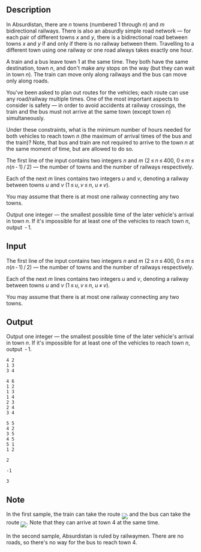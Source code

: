 ## Description

<div><p>In Absurdistan, there are <span class="tex-span"><i>n</i></span> towns (numbered <span class="tex-span">1</span> through <span class="tex-span"><i>n</i></span>) and <span class="tex-span"><i>m</i></span> bidirectional railways. There is also an absurdly simple road network&nbsp;— for each pair of different towns <span class="tex-span"><i>x</i></span> and <span class="tex-span"><i>y</i></span>, there is a bidirectional road between towns <span class="tex-span"><i>x</i></span> and <span class="tex-span"><i>y</i></span> <span class="tex-font-style-bf">if and only if</span> there is no railway between them. Travelling to a different town using one railway or one road always takes exactly one hour.</p><p>A train and a bus leave town <span class="tex-span">1</span> at the same time. They both have the same destination, town <span class="tex-span"><i>n</i></span>, and don't make any stops on the way (but they can wait in town <span class="tex-span"><i>n</i></span>). The train can move only along railways and the bus can move only along roads.</p><p>You've been asked to plan out routes for the vehicles; each route can use any road/railway multiple times. One of the most important aspects to consider is safety&nbsp;— in order to avoid accidents at railway crossings, the train and the bus must not arrive at the same town (except town <span class="tex-span"><i>n</i></span>) simultaneously.</p><p>Under these constraints, what is the minimum number of hours needed for both vehicles to reach town <span class="tex-span"><i>n</i></span> (the maximum of arrival times of the bus and the train)? Note, that bus and train are not required to arrive to the town <span class="tex-span"><i>n</i></span> at the same moment of time, but are allowed to do so.</p></div><div class="input-specification"><p>The first line of the input contains two integers <span class="tex-span"><i>n</i></span> and <span class="tex-span"><i>m</i></span> (<span class="tex-span">2 ≤ <i>n</i> ≤ 400</span>, <span class="tex-span">0 ≤ <i>m</i> ≤ <i>n</i>(<i>n</i> - 1) / 2</span>)&nbsp;— the number of towns and the number of railways respectively.</p><p>Each of the next <span class="tex-span"><i>m</i></span> lines contains two integers <span class="tex-span"><i>u</i></span> and <span class="tex-span"><i>v</i></span>, denoting a railway between towns <span class="tex-span"><i>u</i></span> and <span class="tex-span"><i>v</i></span> (<span class="tex-span">1 ≤ <i>u</i>, <i>v</i> ≤ <i>n</i></span>, <span class="tex-span"><i>u</i> ≠ <i>v</i></span>).</p><p>You may assume that there is at most one railway connecting any two towns.</p></div><div class="output-specification"><p>Output one integer&nbsp;— the smallest possible time of the later vehicle's arrival in town <span class="tex-span"><i>n</i></span>. If it's impossible for at least one of the vehicles to reach town <span class="tex-span"><i>n</i></span>, output <span class="tex-span"> - 1</span>.</p></div>

## Input

<p>The first line of the input contains two integers <span class="tex-span"><i>n</i></span> and <span class="tex-span"><i>m</i></span> (<span class="tex-span">2 ≤ <i>n</i> ≤ 400</span>, <span class="tex-span">0 ≤ <i>m</i> ≤ <i>n</i>(<i>n</i> - 1) / 2</span>)&nbsp;— the number of towns and the number of railways respectively.</p><p>Each of the next <span class="tex-span"><i>m</i></span> lines contains two integers <span class="tex-span"><i>u</i></span> and <span class="tex-span"><i>v</i></span>, denoting a railway between towns <span class="tex-span"><i>u</i></span> and <span class="tex-span"><i>v</i></span> (<span class="tex-span">1 ≤ <i>u</i>, <i>v</i> ≤ <i>n</i></span>, <span class="tex-span"><i>u</i> ≠ <i>v</i></span>).</p><p>You may assume that there is at most one railway connecting any two towns.</p>

## Output

<p>Output one integer&nbsp;— the smallest possible time of the later vehicle's arrival in town <span class="tex-span"><i>n</i></span>. If it's impossible for at least one of the vehicles to reach town <span class="tex-span"><i>n</i></span>, output <span class="tex-span"> - 1</span>.</p>





```input1
4 2
1 3
3 4

```




```input2
4 6
1 2
1 3
1 4
2 3
2 4
3 4

```




```input3
5 5
4 2
3 5
4 5
5 1
1 2

```




```output1
2

```




```output2
-1

```




```output3
3

```



## Note

<p>In the first sample, the train can take the route <img align="middle" class="tex-formula" src="file://Eq5GN6yd.png" style="max-width: 100.0%;max-height: 100.0%;"> and the bus can take the route <img align="middle" class="tex-formula" src="file://DvvtqO6f.png" style="max-width: 100.0%;max-height: 100.0%;">. Note that they can arrive at town <span class="tex-span">4</span> at the same time.</p><p>In the second sample, Absurdistan is ruled by railwaymen. There are no roads, so there's no way for the bus to reach town <span class="tex-span">4</span>.</p>
